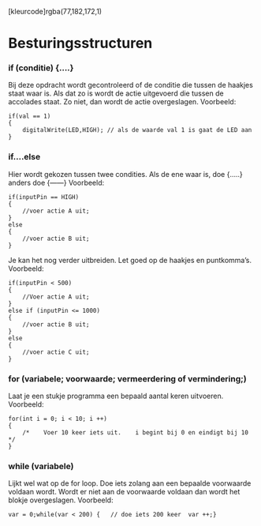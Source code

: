 [kleurcode]rgba(77,182,172,1)

# Besturingsstructuren

### if (conditie) {….}

Bij deze opdracht wordt gecontroleerd of de conditie die tussen de haakjes staat waar is. Als dat zo is wordt de actie uitgevoerd die tussen de accolades staat. Zo niet, dan wordt de actie overgeslagen.
Voorbeeld:

``` Arduino C++
if(val == 1)
{
	digitalWrite(LED,HIGH); // als de waarde val 1 is gaat de LED aan
}
```

### if….else

Hier wordt gekozen tussen twee condities. Als de ene waar is, doe {…..} anders doe {——}
Voorbeeld:

``` Arduino C++
if(inputPin == HIGH)
{
	//voer actie A uit;
}
else
{
	//voer actie B uit;
}
```
Je kan het nog verder uitbreiden. Let goed op de haakjes en puntkomma’s.
Voorbeeld:

``` Arduino C++
if(inputPin < 500)
{
	//Voer actie A uit;
}
else if (inputPin <= 1000)
{
	//voer actie B uit;
}
else
{
	//voer actie C uit;
}
```

### for (variabele; voorwaarde; vermeerdering of vermindering;)

Laat je een stukje programma een bepaald aantal keren uitvoeren.
Voorbeeld:

``` Arduino C++
for(int i = 0; i < 10; i ++)
{
	/*    Voer 10 keer iets uit.    i begint bij 0 en eindigt bij 10  */
}
```
### while (variabele)

Lijkt wel wat op de for loop. Doe iets zolang aan een bepaalde voorwaarde voldaan wordt. Wordt er niet aan de voorwaarde voldaan dan wordt het blokje overgeslagen.
Voorbeeld:
``` Arduino C++
var = 0;while(var < 200) {   // doe iets 200 keer  var ++;}
```